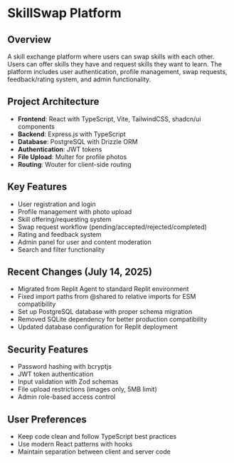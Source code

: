 # SkillSwap Platform

## Overview
A skill exchange platform where users can swap skills with each other. Users can offer skills they have and request skills they want to learn. The platform includes user authentication, profile management, swap requests, feedback/rating system, and admin functionality.

## Project Architecture
- **Frontend**: React with TypeScript, Vite, TailwindCSS, shadcn/ui components
- **Backend**: Express.js with TypeScript 
- **Database**: PostgreSQL with Drizzle ORM
- **Authentication**: JWT tokens
- **File Upload**: Multer for profile photos
- **Routing**: Wouter for client-side routing

## Key Features
- User registration and login
- Profile management with photo upload
- Skill offering/requesting system
- Swap request workflow (pending/accepted/rejected/completed)
- Rating and feedback system
- Admin panel for user and content moderation
- Search and filter functionality

## Recent Changes (July 14, 2025)
- Migrated from Replit Agent to standard Replit environment
- Fixed import paths from @shared to relative imports for ESM compatibility
- Set up PostgreSQL database with proper schema migration
- Removed SQLite dependency for better production compatibility
- Updated database configuration for Replit deployment

## Security Features
- Password hashing with bcryptjs
- JWT token authentication
- Input validation with Zod schemas
- File upload restrictions (images only, 5MB limit)
- Admin role-based access control

## User Preferences
- Keep code clean and follow TypeScript best practices
- Use modern React patterns with hooks
- Maintain separation between client and server code
